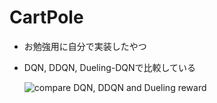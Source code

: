 # CartPole
* お勉強用に自分で実装したやつ
* DQN, DDQN, Dueling-DQNで比較している


  ![compare DQN, DDQN and Dueling reward](https://github.com/nakatsukarikuto/code/assets/122096541/7f83c08d-d5eb-4e1c-be0f-beaae0d9de93)
